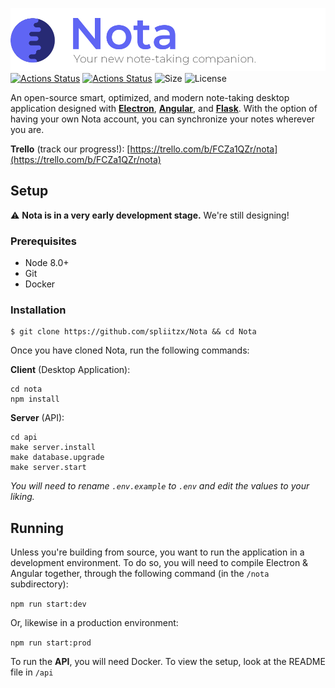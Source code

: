 ![Nota Logo](https://raw.githubusercontent.com/mtchdev/Nota/master/nota/src/assets/logo/nota_banner_full.png)
[![Actions Status](https://github.com/mtchdev/nota/workflows/Client%20(Node%20CI)/badge.svg)](https://github.com/mtchdev/nota/actions)
[![Actions Status](https://github.com/mtchdev/nota/workflows/API/badge.svg)](https://github.com/mtchdev/nota/actions)
![Size](https://img.shields.io/github/repo-size/mtchdev/nota)
![License](https://img.shields.io/github/license/mtchdev/nota)

An open-source smart, optimized, and modern note-taking desktop application designed with **[Electron](https://github.com/atom/electron)**, **[Angular](https://github.com/angular/angular)**, and **[Flask](https://palletsprojects.com/p/flask/)**. With the option of having your own Nota account, you can synchronize your notes wherever you are.

**Trello** (track our progress!): [https://trello.com/b/FCZa1QZr/nota](https://trello.com/b/FCZa1QZr/nota)

## Setup
⚠️ **Nota is in a very early development stage.** We're still designing!  

### Prerequisites
* Node 8.0+
* Git
* Docker

### Installation
```
$ git clone https://github.com/spliitzx/Nota && cd Nota
```
Once you have cloned Nota, run the following commands:

**Client** (Desktop Application):
```
cd nota
npm install
```

**Server** (API):
```
cd api
make server.install
make database.upgrade
make server.start
```

*You will need to rename `.env.example` to `.env` and edit the values to your liking.*

## Running

Unless you're building from source, you want to run the application in a development environment. To do so, you will need to compile Electron &amp; Angular together, through the following command (in the `/nota` subdirectory):  

`npm run start:dev`

Or, likewise in a production environment:  

`npm run start:prod`  

To run the **API**, you will need Docker. To view the setup, look at the README file in `/api`

